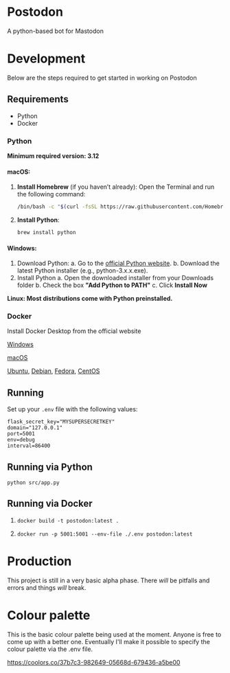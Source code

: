 # Postodon
A python-based bot for Mastodon

# Development

Below are the steps required to get started in working on Postodon

## Requirements

- Python
- Docker

### Python 

**Minimum required version: 3.12**

#### macOS: 

1. **Install Homebrew** (if you haven’t already):
   Open the Terminal and run the following command:
   ```bash
   /bin/bash -c "$(curl -fsSL https://raw.githubusercontent.com/Homebrew/install/HEAD/install.sh)"
2. **Install Python**:
    ```bash
    brew install python
    ```

#### Windows:

1. Download Python:
    a. Go to the [official Python website](https://www.python.org/downloads/windows/).
    b. Download the latest Python installer (e.g., python-3.x.x.exe).
2. Install Python
    a. Open the downloaded installer from your Downloads folder
    b. Check the box **"Add Python to PATH"**
    c. Click **Install Now**


**Linux: Most distributions come with Python preinstalled.**


### Docker

Install Docker Desktop from the official website 

[Windows](https://docs.docker.com/desktop/install/windows-install/)

[macOS](https://docs.docker.com/desktop/install/mac-install/)

[Ubuntu](https://docs.docker.com/engine/install/ubuntu/), [Debian](https://docs.docker.com/engine/install/debian/), [Fedora](https://docs.docker.com/engine/install/fedora/), [CentOS](https://docs.docker.com/engine/install/centos/)

## Running
Set up your `.env` file with the following values:
```
flask_secret_key="MYSUPERSECRETKEY"
domain="127.0.0.1"
port=5001
env=debug
interval=86400
```

## Running via Python

`python src/app.py`

## Running via Docker

1. `docker build -t postodon:latest .`

2. `docker run -p 5001:5001 --env-file ./.env postodon:latest`

# Production

This project is still in a very basic alpha phase. There *will* be pitfalls and errors and things *will* break. 

# Colour palette

This is the basic colour palette being used at the moment. Anyone is free to come up with a better one. Eventually I'll make it possible to specify the colour palette via the .env file.

https://coolors.co/37b7c3-982649-05668d-679436-a5be00

